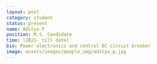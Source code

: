 ```yaml
---
layout: post
category: student
status: present
name: Aditya P
position: M.S. Candidate
time: (2021- till date)
bio: Power electronics and control DC circuit breaker
image: assets/images/people_img/aditya_p.jpg
---
```

